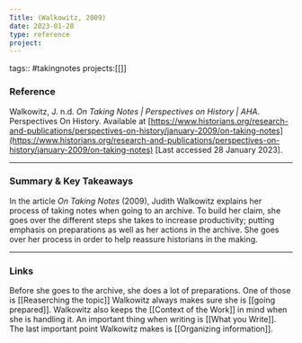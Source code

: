 ```yaml
---
Title: (Walkowitz, 2009)
date: 2023-01-28
type: reference
project:
---
```


tags:: #takingnotes
projects:[[]]

### Reference 

Walkowitz, J. n.d. _On Taking Notes | Perspectives on History | AHA_. Perspectives On History. Available at [https://www.historians.org/research-and-publications/perspectives-on-history/january-2009/on-taking-notes](https://www.historians.org/research-and-publications/perspectives-on-history/january-2009/on-taking-notes) [Last accessed 28 January 2023].


---

### Summary & Key Takeaways

In the article *On Taking Notes* (2009), Judith Walkowitz explains her process of taking notes when going to an archive. To build her claim, she goes over the different steps she takes to increase productivity; putting emphasis on preparations as well as her actions in the archive. She goes over her process in order to help reassure historians in the making. 


--- 

### Links
Before she goes to the archive, she does a lot of preparations. One of those is [[Reaserching the topic]]
Walkowitz always makes sure she is [[going prepared]].
Walkowitz also keeps the [[Context of the Work]] in mind when she is handling it.
An important thing when writing is [[What you Write]].
The last important point Walkowitz makes is [[Organizing information]].
